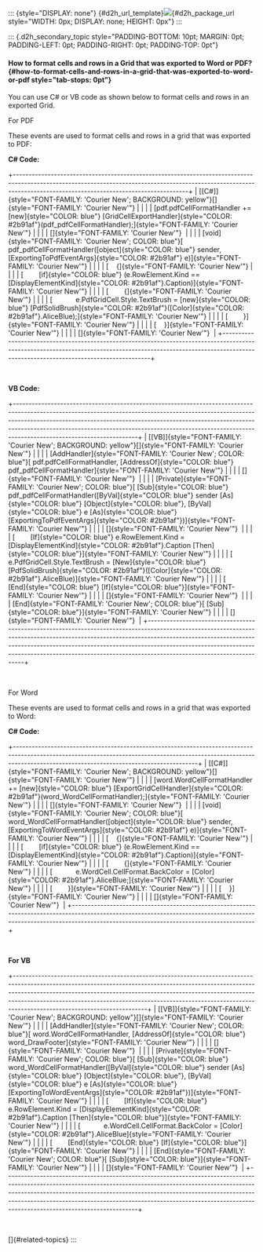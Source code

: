 ::: {style="DISPLAY: none"}
[](ms-xhelp:///?Id=d2h_url_template){#d2h_url_template}![](!package_url!){#d2h_package_url style="WIDTH: 0px; DISPLAY: none; HEIGHT: 0px"}
:::

::: {.d2h_secondary_topic style="PADDING-BOTTOM: 10pt; MARGIN: 0pt; PADDING-LEFT: 0pt; PADDING-RIGHT: 0pt; PADDING-TOP: 0pt"}
#### How to format cells and rows in a Grid that was exported to Word or PDF? {#how-to-format-cells-and-rows-in-a-grid-that-was-exported-to-word-or-pdf style="tab-stops: 0pt"}

You can use C# or VB code as shown below to format cells and rows in an exported Grid.

For PDF

These events are used to format cells and rows in a grid that was exported to PDF:

**C# Code:**

+-------------------------------------------------------------------------------------------------------------------------------------------------------------------------------------------------------------------+
| [\[C#\]]{style="FONT-FAMILY: 'Courier New'; BACKGROUND: yellow"}[]{style="FONT-FAMILY: 'Courier New'"}                                                                                                            |
|                                                                                                                                                                                                                   |
| [pdf.pdfCellFormatHandler += [new]{style="COLOR: blue"} [GridCellExportHandler]{style="COLOR: #2b91af"}(pdf_pdfCellFormatHandler);]{style="FONT-FAMILY: 'Courier New'"}                                           |
|                                                                                                                                                                                                                   |
| []{style="FONT-FAMILY: 'Courier New'"}                                                                                                                                                                            |
|                                                                                                                                                                                                                   |
| [void]{style="FONT-FAMILY: 'Courier New'; COLOR: blue"}[ pdf_pdfCellFormatHandler([object]{style="COLOR: blue"} sender, [ExportingToPdfEventArgs]{style="COLOR: #2b91af"} e)]{style="FONT-FAMILY: 'Courier New'"} |
|                                                                                                                                                                                                                   |
| [    {]{style="FONT-FAMILY: 'Courier New'"}                                                                                                                                                                       |
|                                                                                                                                                                                                                   |
| [        [if]{style="COLOR: blue"} (e.RowElement.Kind == [DisplayElementKind]{style="COLOR: #2b91af"}.Caption)]{style="FONT-FAMILY: 'Courier New'"}                                                               |
|                                                                                                                                                                                                                   |
| [        {]{style="FONT-FAMILY: 'Courier New'"}                                                                                                                                                                   |
|                                                                                                                                                                                                                   |
| [            e.PdfGridCell.Style.TextBrush = [new]{style="COLOR: blue"} [PdfSolidBrush]{style="COLOR: #2b91af"}([Color]{style="COLOR: #2b91af"}.AliceBlue);]{style="FONT-FAMILY: 'Courier New'"}                  |
|                                                                                                                                                                                                                   |
| [        }]{style="FONT-FAMILY: 'Courier New'"}                                                                                                                                                                   |
|                                                                                                                                                                                                                   |
| [    }]{style="FONT-FAMILY: 'Courier New'"}                                                                                                                                                                       |
|                                                                                                                                                                                                                   |
| []{style="FONT-FAMILY: 'Courier New'"}                                                                                                                                                                            |
+-------------------------------------------------------------------------------------------------------------------------------------------------------------------------------------------------------------------+

 

**VB Code:**

+---------------------------------------------------------------------------------------------------------------------------------------------------------------------------------------------------------------------------------------------------------------------------------------------------------------------------------------------------------------+
| [\[VB\]]{style="FONT-FAMILY: 'Courier New'; BACKGROUND: yellow"}[]{style="FONT-FAMILY: 'Courier New'"}                                                                                                                                                                                                                                                        |
|                                                                                                                                                                                                                                                                                                                                                               |
| [AddHandler]{style="FONT-FAMILY: 'Courier New'; COLOR: blue"}[ pdf.pdfCellFormatHandler, [AddressOf]{style="COLOR: blue"} pdf_pdfCellFormatHandler]{style="FONT-FAMILY: 'Courier New'"}                                                                                                                                                                       |
|                                                                                                                                                                                                                                                                                                                                                               |
| []{style="FONT-FAMILY: 'Courier New'"}                                                                                                                                                                                                                                                                                                                        |
|                                                                                                                                                                                                                                                                                                                                                               |
| [Private]{style="FONT-FAMILY: 'Courier New'; COLOR: blue"}[ [Sub]{style="COLOR: blue"} pdf_pdfCellFormatHandler([ByVal]{style="COLOR: blue"} sender [As]{style="COLOR: blue"} [Object]{style="COLOR: blue"}, [ByVal]{style="COLOR: blue"} e [As]{style="COLOR: blue"} [ExportingToPdfEventArgs]{style="COLOR: #2b91af"})]{style="FONT-FAMILY: 'Courier New'"} |
|                                                                                                                                                                                                                                                                                                                                                               |
| []{style="FONT-FAMILY: 'Courier New'"}                                                                                                                                                                                                                                                                                                                        |
|                                                                                                                                                                                                                                                                                                                                                               |
| [        [If]{style="COLOR: blue"} e.RowElement.Kind = [DisplayElementKind]{style="COLOR: #2b91af"}.Caption [Then]{style="COLOR: blue"}]{style="FONT-FAMILY: 'Courier New'"}                                                                                                                                                                                  |
|                                                                                                                                                                                                                                                                                                                                                               |
| [            e.PdfGridCell.Style.TextBrush = [New]{style="COLOR: blue"} [PdfSolidBrush]{style="COLOR: #2b91af"}([Color]{style="COLOR: #2b91af"}.AliceBlue)]{style="FONT-FAMILY: 'Courier New'"}                                                                                                                                                               |
|                                                                                                                                                                                                                                                                                                                                                               |
| [        [End]{style="COLOR: blue"} [If]{style="COLOR: blue"}]{style="FONT-FAMILY: 'Courier New'"}                                                                                                                                                                                                                                                            |
|                                                                                                                                                                                                                                                                                                                                                               |
| []{style="FONT-FAMILY: 'Courier New'"}                                                                                                                                                                                                                                                                                                                        |
|                                                                                                                                                                                                                                                                                                                                                               |
| [End]{style="FONT-FAMILY: 'Courier New'; COLOR: blue"}[ [Sub]{style="COLOR: blue"}]{style="FONT-FAMILY: 'Courier New'"}                                                                                                                                                                                                                                       |
|                                                                                                                                                                                                                                                                                                                                                               |
| []{style="FONT-FAMILY: 'Courier New'"}                                                                                                                                                                                                                                                                                                                        |
+---------------------------------------------------------------------------------------------------------------------------------------------------------------------------------------------------------------------------------------------------------------------------------------------------------------------------------------------------------------+

 

For Word

These events are used to format cells and rows in a grid that was exported to Word:

**C# Code:**

+----------------------------------------------------------------------------------------------------------------------------------------------------------------------------------------------------------------------+
| [\[C#\]]{style="FONT-FAMILY: 'Courier New'; BACKGROUND: yellow"}[]{style="FONT-FAMILY: 'Courier New'"}                                                                                                               |
|                                                                                                                                                                                                                      |
| [word.WordCellFormatHandler += [new]{style="COLOR: blue"} [ExportGridCellHandler]{style="COLOR: #2b91af"}(word_WordCellFormatHandler);]{style="FONT-FAMILY: 'Courier New'"}                                          |
|                                                                                                                                                                                                                      |
| []{style="FONT-FAMILY: 'Courier New'"}                                                                                                                                                                               |
|                                                                                                                                                                                                                      |
| [void]{style="FONT-FAMILY: 'Courier New'; COLOR: blue"}[ word_WordCellFormatHandler([object]{style="COLOR: blue"} sender, [ExportingToWordEventArgs]{style="COLOR: #2b91af"} e)]{style="FONT-FAMILY: 'Courier New'"} |
|                                                                                                                                                                                                                      |
| [    {]{style="FONT-FAMILY: 'Courier New'"}                                                                                                                                                                          |
|                                                                                                                                                                                                                      |
| [        [if]{style="COLOR: blue"} (e.RowElement.Kind == [DisplayElementKind]{style="COLOR: #2b91af"}.Caption)]{style="FONT-FAMILY: 'Courier New'"}                                                                  |
|                                                                                                                                                                                                                      |
| [        {]{style="FONT-FAMILY: 'Courier New'"}                                                                                                                                                                      |
|                                                                                                                                                                                                                      |
| [            e.WordCell.CellFormat.BackColor = [Color]{style="COLOR: #2b91af"}.AliceBlue;]{style="FONT-FAMILY: 'Courier New'"}                                                                                       |
|                                                                                                                                                                                                                      |
| [        }]{style="FONT-FAMILY: 'Courier New'"}                                                                                                                                                                      |
|                                                                                                                                                                                                                      |
| [    }]{style="FONT-FAMILY: 'Courier New'"}                                                                                                                                                                          |
|                                                                                                                                                                                                                      |
| []{style="FONT-FAMILY: 'Courier New'"}                                                                                                                                                                               |
+----------------------------------------------------------------------------------------------------------------------------------------------------------------------------------------------------------------------+

 

**For VB**

+------------------------------------------------------------------------------------------------------------------------------------------------------------------------------------------------------------------------------------------------------------------------------------------------------------------------------------------------------------------+
| [\[VB\]]{style="FONT-FAMILY: 'Courier New'; BACKGROUND: yellow"}[]{style="FONT-FAMILY: 'Courier New'"}                                                                                                                                                                                                                                                           |
|                                                                                                                                                                                                                                                                                                                                                                  |
| [AddHandler]{style="FONT-FAMILY: 'Courier New'; COLOR: blue"}[ word.WordCellFormatHandler, [AddressOf]{style="COLOR: blue"} word_DrawFooter]{style="FONT-FAMILY: 'Courier New'"}                                                                                                                                                                                 |
|                                                                                                                                                                                                                                                                                                                                                                  |
| []{style="FONT-FAMILY: 'Courier New'"}                                                                                                                                                                                                                                                                                                                           |
|                                                                                                                                                                                                                                                                                                                                                                  |
| [Private]{style="FONT-FAMILY: 'Courier New'; COLOR: blue"}[ [Sub]{style="COLOR: blue"} word_WordCellFormatHandler([ByVal]{style="COLOR: blue"} sender [As]{style="COLOR: blue"} [Object]{style="COLOR: blue"}, [ByVal]{style="COLOR: blue"} e [As]{style="COLOR: blue"} [ExportingToWordEventArgs]{style="COLOR: #2b91af"})]{style="FONT-FAMILY: 'Courier New'"} |
|                                                                                                                                                                                                                                                                                                                                                                  |
| [        [If]{style="COLOR: blue"} e.RowElement.Kind = [DisplayElementKind]{style="COLOR: #2b91af"}.Caption [Then]{style="COLOR: blue"}]{style="FONT-FAMILY: 'Courier New'"}                                                                                                                                                                                     |
|                                                                                                                                                                                                                                                                                                                                                                  |
| [            e.WordCell.CellFormat.BackColor = [Color]{style="COLOR: #2b91af"}.AliceBlue]{style="FONT-FAMILY: 'Courier New'"}                                                                                                                                                                                                                                    |
|                                                                                                                                                                                                                                                                                                                                                                  |
| [        [End]{style="COLOR: blue"} [If]{style="COLOR: blue"}]{style="FONT-FAMILY: 'Courier New'"}                                                                                                                                                                                                                                                               |
|                                                                                                                                                                                                                                                                                                                                                                  |
| [End]{style="FONT-FAMILY: 'Courier New'; COLOR: blue"}[ [Sub]{style="COLOR: blue"}]{style="FONT-FAMILY: 'Courier New'"}                                                                                                                                                                                                                                          |
|                                                                                                                                                                                                                                                                                                                                                                  |
| []{style="FONT-FAMILY: 'Courier New'"}                                                                                                                                                                                                                                                                                                                           |
+------------------------------------------------------------------------------------------------------------------------------------------------------------------------------------------------------------------------------------------------------------------------------------------------------------------------------------------------------------------+

 

[]{#related-topics}
:::
